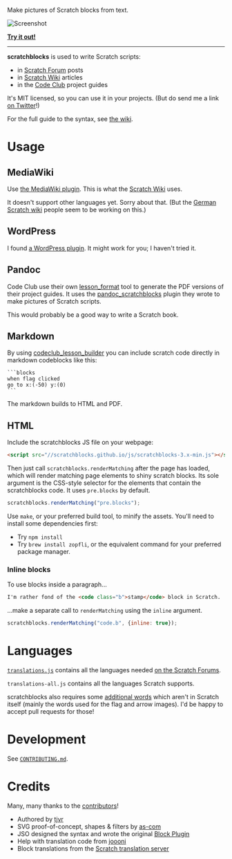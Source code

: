 Make pictures of Scratch blocks from text.

![Screenshot](http://scratchblocks.github.io/screenshot.png)

**[Try it out!](http://scratchblocks.github.io/)**

---

**scratchblocks** is used to write Scratch scripts:

- in [Scratch Forum](http://scratch.mit.edu/discuss/topic/14772/) posts
- in [Scratch Wiki](http://wiki.scratch.mit.edu/wiki/Block_Plugin) articles 
- in the [Code Club](https://www.codeclub.org.uk) project guides

It's MIT licensed, so you can use it in your projects. (But do send me a link
[on Twitter](http://twitter.com/blob8108)!)

For the full guide to the syntax, see [the wiki](http://wiki.scratch.mit.edu/wiki/Block_Plugin/Syntax).

# Usage

## MediaWiki

Use [the MediaWiki plugin](https://github.com/tjvr/wiki-scratchblocks). This is what the [Scratch Wiki](http://wiki.scratch.mit.edu/wiki/Block_Plugin) uses.

It doesn't support other languages yet. Sorry about that. (But the [German
Scratch wiki](http://scratch-dach.info/) people seem to be working on this.)

## WordPress

I found [a WordPress plugin](https://github.com/tkc49/scratchblocks-for-wp). It might work for you; I haven't tried it.

## Pandoc

Code Club use their own [lesson_format](https://github.com/CodeClub/lesson_format) tool to generate the PDF versions of their project guides. It uses the [pandoc_scratchblocks](https://github.com/CodeClub/pandoc_scratchblocks) plugin they wrote to make pictures of Scratch scripts.

This would probably be a good way to write a Scratch book.

## Markdown

By using [codeclub_lesson_builder](https://github.com/arve0/codeclub_lesson_builder) you can include scratch code directly in markdown codeblocks like this:

    ```blocks
    when flag clicked
    go to x:(-50) y:(0)
    ```

The markdown builds to HTML and PDF.

## HTML

Include the scratchblocks JS file on your webpage:

```html
<script src="//scratchblocks.github.io/js/scratchblocks-3.x-min.js"></script>
```

Then just call `scratchblocks.renderMatching` after the page has loaded, which
will render matching page elements to shiny scratch blocks. Its sole argument
is the CSS-style selector for the elements that contain the scratchblocks code.
It uses `pre.blocks` by default.

```js
scratchblocks.renderMatching("pre.blocks");
```

Use `make`, or your preferred build tool, to minify the assets. You'll need to
install some dependencies first:

- Try `npm install`
- Try `brew install zopfli`, or the equivalent command for your preferred package manager.

### Inline blocks

To use blocks inside a paragraph...

```html
I'm rather fond of the <code class="b">stamp</code> block in Scratch.
```

...make a separate call to `renderMatching` using the `inline` argument.

```js
scratchblocks.renderMatching("code.b", {inline: true});
```

# Languages

[`translations.js`](https://github.com/tjvr/scratchblocks/blob/master/src/translations.js) contains all the languages needed [on the Scratch Forums](http://scratch.mit.edu/discuss/#category_head_6).

`translations-all.js` contains all the languages Scratch supports.

scratchblocks also requires some [additional words](https://github.com/tjvr/scratchblocks/blob/master/src/extra_strings.py) which aren't in Scratch itself (mainly the words used for the flag and arrow images). I'd be happy to accept pull requests for those!


# Development

See [`CONTRIBUTING.md`](https://github.com/tjvr/scratchblocks/blob/master/.github/CONTRIBUTING.md).


# Credits

Many, many thanks to the [contributors](https://github.com/tjvr/scratchblocks/graphs/contributors)!

* Authored by [tjvr](https://github.com/tjvr)
* SVG proof-of-concept, shapes & filters by [as-com](https://github.com/ascom)
* JSO designed the syntax and wrote the original [Block Plugin](http://wiki.scratch.mit.edu/wiki/Block_Plugin_\(1.4\))
* Help with translation code from [joooni](http://scratch.mit.edu/users/joooni/)
* Block translations from the [Scratch translation server](http://translate.scratch.mit.edu/)

